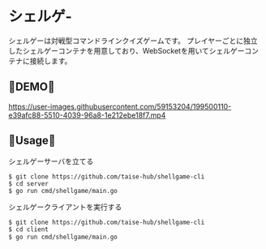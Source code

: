 # シェルゲ-
シェルゲーは対戦型コマンドラインクイズゲームです。
プレイヤーごとに独立したシェルゲーコンテナを用意しており、WebSocketを用いてシェルゲーコンテナに接続します。

## 🚧DEMO🚧


https://user-images.githubusercontent.com/59153204/199500110-e39afc88-5510-4039-96a8-1e212ebe18f7.mp4


## 🚧Usage🚧
シェルゲーサーバを立てる
```
$ git clone https://github.com/taise-hub/shellgame-cli
$ cd server
$ go run cmd/shellgame/main.go
```
 
シェルゲークライアントを実行する
```bash
$ git clone https://github.com/taise-hub/shellgame-cli
$ cd client
$ go run cmd/shellgame/main.go
```
